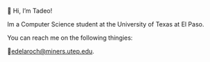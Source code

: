 👋 Hi, I’m Tadeo!

Im a Computer Science student at the University of Texas at El Paso.

You can reach me on the following thingies:

📧edelaroch@miners.utep.edu.
